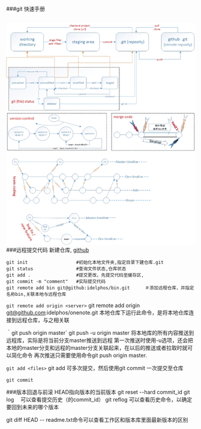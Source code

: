 \###git 快速手册

```

```

[![git-structure](https://github.com/idelphos/onenote/raw/master/img/git.jpg)](https://github.com/idelphos/onenote/blob/master/img/git.jpg) ###远程提交代码 新建仓库, [github](https://github.com/idelphos/onenote.git)

```
git init                  #初始化本地文件夹,指定目录下建仓库.git    
git status                #查询文件状态,仓库状态
git add .                 #提交更改，先提交代码至缓存区,
git commit -m "comment"   #实际提交代码
git remote add bin git@github:idelphos/bin.git    　＃添加远程仓库，并指定名称bin,关联本地与远程仓库
```

`git remote add origin <server>`
git remote add origin [git@github.com](mailto:git@github.com):idelphos/onenote.git 本地仓库下运行此命令，是将本地仓库连接到远程仓库，与之相关联

｀git push origin master`
git push -u origin master 将本地库的所有内容推送到远程库，实际是将当前分支master推送到远程 第一次推送时使用-u选项，还会把本地的master分支和远程的master分支关联起来，在以后的推送或者拉取时就可以简化命令 再次推送只需要使用命令git push origin master.

`git add <files>`
git add 可多次提交，然后使用git commit 一次提交至仓库

```
git commit

```

\###版本回退与前滚 HEAD指向版本的当前版本 git reset --hard commit_id git log 　可以查看提交历史（的commit_id） git reflog 可以查看历史命令，以确定要回到未来的哪个版本

git diff HEAD -- readme.txt命令可以查看工作区和版本库里面最新版本的区别

